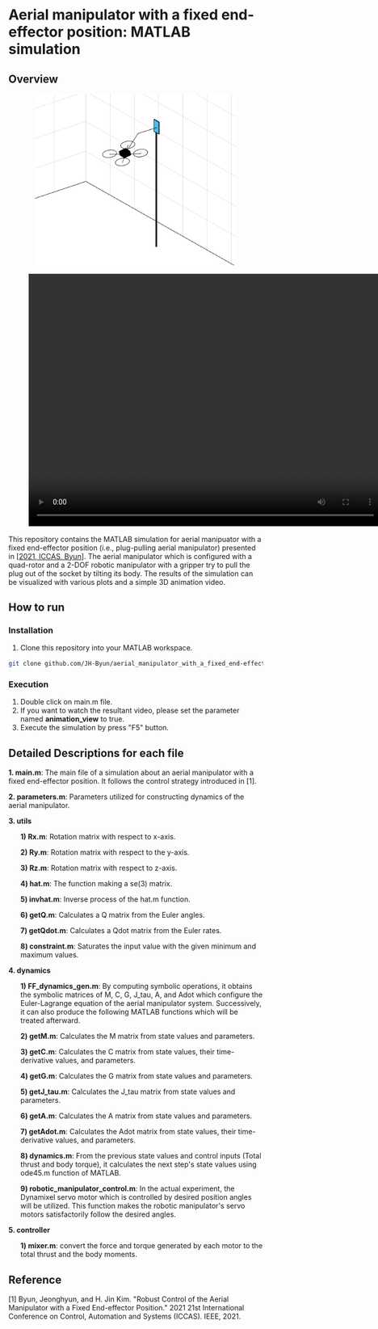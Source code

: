 # Aerial manipulator with a fixed end-effector position: MATLAB simulation
## Overview
<p align="center"><img src="aerial_manipulator_2.PNG" width="400" height="338.5">

<figure class="video_container">
  <center><video width = "700" height="500" controls="true" allowfullscreen="true" poster="">
    <source src="ICCAS2021_JHByun.mp4" type="video/mp4">
  </video></center>
</figure>
  
This repository contains the MATLAB simulation for aerial manipuator with a fixed end-effector position (i.e., plug-pulling aerial manipulator) presented in [<a href="https://ieeexplore.ieee.org/abstract/document/9649773">2021, ICCAS, Byun</a>]. The aerial manipulator which is configured with a quad-rotor and a 2-DOF robotic manipulator with a gripper try to pull the plug out of the socket by tilting its body. The results of the simulation can be visualized with various plots and a simple 3D animation video.

## How to run
### Installation
1. Clone this repository into your MATLAB workspace.  
```sh
git clone github.com/JH-Byun/aerial_manipulator_with_a_fixed_end-effector_position-matlab.git
```

### Execution
1. Double click on main.m file.
2. If you want to watch the resultant video, please set the parameter named **animation_view** to true.
3. Execute the simulation by press "F5" button.
  
## Detailed Descriptions for each file
**1. main.m**: The main file of a simulation about an aerial manipulator with a fixed end-effector position. It follows the control strategy introduced in [1].
  
**2. parameters.m**: Parameters utilized for constructing dynamics of the aerial manipulator.
  
**3. utils**
  <ol>
    
  **1) Rx.m**: Rotation matrix with respect to x-axis.
    
  **2) Ry.m**: Rotation matrix with respect to the y-axis.
    
  **3) Rz.m**: Rotation matrix with respect to z-axis.
    
  **4) hat.m**: The function making a se(3) matrix. 
    
  **5) invhat.m**: Inverse process of the hat.m function.
    
  **6) getQ.m**: Calculates a Q matrix from the Euler angles.
    
  **7) getQdot.m**: Calculates a Qdot matrix from the Euler rates.
    
  **8) constraint.m**: Saturates the input value with the given minimum and maximum values.
    
  </ol>
  
**4. dynamics**
  <ol>
    
  **1) FF_dynamics_gen.m**: By computing symbolic operations, it obtains the symbolic matrices of M, C, G, J_tau, A, and Adot which configure the Euler-Lagrange equation of the aerial manipulator system. Successively, it can also produce the following MATLAB functions which will be treated afterward.
    
  **2) getM.m**: Calculates the M matrix from state values and parameters.
    
  **3) getC.m**: Calculates the C matrix from state values, their time-derivative values, and parameters.
    
  **4) getG.m**: Calculates the G matrix from state values and parameters.
    
  **5) getJ_tau.m**: Calculates the J_tau matrix from state values and parameters.
    
  **6) getA.m**: Calculates the A matrix from state values and parameters.
    
  **7) getAdot.m**: Calculates the Adot matrix from state values, their time-derivative values, and parameters.
    
  **8) dynamics.m**: From the previous state values and control inputs (Total thrust and body torque), it calculates the next step's state values using ode45.m function of MATLAB.
 
  **9) robotic_manipulator_control.m**: In the actual experiment, the Dynamixel servo motor which is controlled by desired position angles will be utilized. This function makes the robotic manipulator's servo motors satisfactorily follow the desired angles.
  </ol>
  
**5. controller**
  <ol>
    
  **1) mixer.m**: convert the force and torque generated by each motor to the total thrust and the body moments.
    
  </ol>

## Reference
[1] Byun, Jeonghyun, and H. Jin Kim. "Robust Control of the Aerial Manipulator with a Fixed End-effector Position." 2021 21st International Conference on Control, Automation and Systems (ICCAS). IEEE, 2021.
